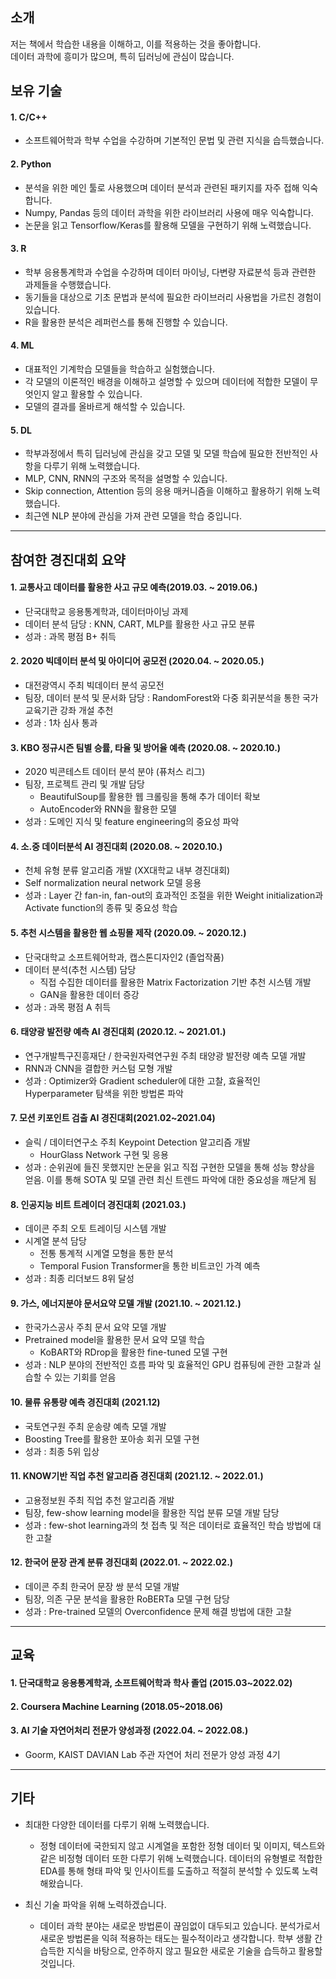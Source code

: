 <!--
**jmp0813/jmp0813** is a ✨ _special_ ✨ repository because its `README.md` (this file) appears on your GitHub profile.

Here are some ideas to get you started:

- 🔭 I’m currently working on ...
- 🌱 I’m currently learning ...
- 👯 I’m looking to collaborate on ...
- 🤔 I’m looking for help with ...
- 💬 Ask me about ...
- 📫 How to reach me: ...
- 😄 Pronouns: ...
- ⚡ Fun fact: ...
-->

## 소개
저는 책에서 학습한 내용을 이해하고, 이를 적용하는 것을 좋아합니다.<br>
데이터 과학에 흥미가 많으며, 특히 딥러닝에 관심이 많습니다.<br>

## 보유 기술
#### 1. C/C++
* 소프트웨어학과 학부 수업을 수강하며 기본적인 문법 및 관련 지식을 습득했습니다. 
#### 2. Python 
* 분석을 위한 메인 툴로 사용했으며 데이터 분석과 관련된 패키지를 자주 접해 익숙합니다.
* Numpy, Pandas 등의 데이터 과학을 위한 라이브러리 사용에 매우 익숙합니다.
* 논문을 읽고 Tensorflow/Keras를 활용해 모델을 구현하기 위해 노력했습니다.
#### 3. R
* 학부 응용통계학과 수업을 수강하며 데이터 마이닝, 다변량 자료분석 등과 관련한 과제들을 수행했습니다.
* 동기들을 대상으로 기초 문법과 분석에 필요한 라이브러리 사용법을 가르친 경험이 있습니다.
* R을 활용한 분석은 레퍼런스를 통해 진행할 수 있습니다.

#### 4. ML
* 대표적인 기계학습 모델들을 학습하고 실험했습니다.
* 각 모델의 이론적인 배경을 이해하고 설명할 수 있으며 데이터에 적합한 모델이 무엇인지 알고 활용할 수 있습니다.
* 모델의 결과를 올바르게 해석할 수 있습니다.

#### 5. DL
* 학부과정에서 특히 딥러닝에 관심을 갖고 모델 및 모델 학습에 필요한 전반적인 사항을 다루기 위해 노력했습니다.
* MLP, CNN, RNN의 구조와 목적을 설명할 수 있습니다.
* Skip connection, Attention 등의 응용 매커니즘을 이해하고 활용하기 위해 노력했습니다.
* 최근엔 NLP 분야에 관심을 가져 관련 모델을 학습 중입니다.

<hr>

## 참여한 경진대회 요약

#### 1. 교통사고 데이터를 활용한 사고 규모 예측(2019.03. ~ 2019.06.)
* 단국대학교 응용통계학과, 데이터마이닝 과제
* 데이터 분석 담당 : KNN, CART, MLP를 활용한 사고 규모 분류
* 성과 : 과목 평점 B+ 취득

#### 2. 2020 빅데이터 분석 및 아이디어 공모전 (2020.04. ~ 2020.05.)
* 대전광역시 주최 빅데이터 분석 공모전
* 팀장, 데이터 분석 및 문서화 담당 : RandomForest와 다중 회귀분석을 통한 국가 교육기관 강좌 개설 추천
* 성과 : 1차 심사 통과

#### 3. KBO 정규시즌 팀별 승률, 타율 및 방어율 예측 (2020.08. ~ 2020.10.)
* 2020 빅콘테스트 데이터 분석 분야 (퓨처스 리그)
* 팀장, 프로젝트 관리 및 개발 담당
	- BeautifulSoup를 활용한 웹 크롤링을 통해 추가 데이터 확보
	- AutoEncoder와 RNN을 활용한 모델
* 성과 : 도메인 지식 및 feature engineering의 중요성 파악

#### 4. 소.중 데이터분석 AI 경진대회 (2020.08. ~ 2020.10.)
* 천체 유형 분류 알고리즘 개발 (XX대학교 내부 경진대회)
* Self normalization neural network 모델 응용
* 성과 : Layer 간 fan-in, fan-out의 효과적인 조절을 위한 Weight initialization과 Activate function의 종류 및 중요성 학습

#### 5. 추천 시스템을 활용한 웹 쇼핑몰 제작 (2020.09. ~ 2020.12.)
* 단국대학교 소프트웨어학과, 캡스톤디자인2 (졸업작품)
* 데이터 분석(추천 시스템) 담당
	- 직접 수집한 데이터를 활용한 Matrix Factorization 기반 추천 시스템 개발
	- GAN을 활용한 데이터 증강
* 성과 : 과목 평점 A 취득

#### 6. 태양광 발전량 예측 AI 경진대회 (2020.12. ~ 2021.01.)
* 연구개발특구진흥재단 / 한국원자력연구원 주최 태양광 발전량 예측 모델 개발
* RNN과 CNN을 결합한 커스텀 모형 개발
* 성과 : Optimizer와 Gradient scheduler에 대한 고찰, 효율적인 Hyperparameter 탐색을 위한 방법론 파악

#### 7. 모션 키포인트 검출 AI 경진대회(2021.02~2021.04)
* 슬릭 / 데이터연구소 주최 Keypoint Detection 알고리즘 개발
	- HourGlass Network 구현 및 응용
* 성과 : 순위권에 들진 못했지만 논문을 읽고 직접 구현한 모델을 통해 성능 향상을 얻음. 이를 통해 SOTA 및 모델 관련 최신 트렌드 파악에 대한 중요성을 깨닫게 됨

#### 8. 인공지능 비트 트레이더 경진대회 (2021.03.)
* 데이콘 주최 오토 트레이딩 시스템 개발
* 시계열 분석 담당
	- 전통 통계적 시계열 모형을 통한 분석
	- Temporal Fusion Transformer을 통한 비트코인 가격 예측
* 성과 : 최종 리더보드 8위 달성

#### 9. 가스, 에너지분야 문서요약 모델 개발 (2021.10. ~ 2021.12.)
* 한국가스공사 주최 문서 요약 모델 개발
* Pretrained model을 활용한 문서 요약 모델 학습
	- KoBART와 RDrop을 활용한 fine-tuned 모델 구현
* 성과 : NLP 분야의 전반적인 흐름 파악 및 효율적인 GPU 컴퓨팅에 관한 고찰과 실습할 수 있는 기회를 얻음

#### 10. 물류 유통량 예측 경진대회 (2021.12)
* 국토연구원 주최 운송량 예측 모델 개발
* Boosting Tree를 활용한 포아송 회귀 모델 구현
* 성과 : 최종 5위 입상

#### 11. KNOW기반 직업 추천 알고리즘 경진대회 (2021.12. ~ 2022.01.)
* 고용정보원 주최 직업 추천 알고리즘 개발
* 팀장, few-show learning model을 활용한 직업 분류 모델 개발 담당
* 성과 : few-shot learning과의 첫 접촉 및 적은 데이터로 효율적인 학습 방법에 대한 고찰

#### 12. 한국어 문장 관계 분류 경진대회 (2022.01. ~ 2022.02.)
* 데이콘 주최 한국어 문장 쌍 분석 모델 개발
* 팀장, 의존 구문 분석을 활용한 RoBERTa 모델 구현 담당
* 성과 : Pre-trained 모델의 Overconfidence 문제 해결 방법에 대한 고찰

<hr>

## 교육
#### 1. 단국대학교 응용통계학과, 소프트웨어학과 학사 졸업 (2015.03~2022.02)
#### 2. Coursera Machine Learning (2018.05~2018.06)
#### 3. AI 기술 자연어처리 전문가 양성과정 (2022.04. ~ 2022.08.)
* Goorm, KAIST DAVIAN Lab 주관 자연어 처리 전문가 양성 과정 4기

<hr>

## 기타
* 최대한 다양한 데이터를 다루기 위해 노력했습니다.
	- 정형 데이터에 국한되지 않고 시계열을 포함한 정형 데이터 및 이미지, 텍스트와 같은 비정형 데이터 또한 다루기 위해 노력했습니다. 데이터의 유형별로 적합한 EDA를 통해 형태 파악 및 인사이트를 도출하고 적절히 분석할 수 있도록 노력해왔습니다.

* 최신 기술 파악을 위해 노력하겠습니다.
	- 데이터 과학 분야는 새로운 방법론이 끊임없이 대두되고 있습니다. 분석가로서 새로운 방법론을 익혀 적용하는 태도는 필수적이라고 생각합니다. 학부 생활 간 습득한 지식을 바탕으로, 안주하지 않고 필요한 새로운 기술을 습득하고 활용할 것입니다.
